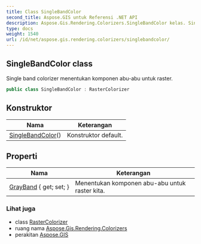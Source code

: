```yaml
---
title: Class SingleBandColor
second_title: Aspose.GIS untuk Referensi .NET API
description: Aspose.Gis.Rendering.Colorizers.SingleBandColor kelas. Single band colorizer menentukan komponen abuabu untuk raster.
type: docs
weight: 1540
url: /id/net/aspose.gis.rendering.colorizers/singlebandcolor/
---
```

## SingleBandColor class

Single band colorizer menentukan komponen abu-abu untuk raster.

```csharp
public class SingleBandColor : RasterColorizer
```

## Konstruktor

| Nama | Keterangan |
| --- | --- |
| [SingleBandColor](singlebandcolor/)() | Konstruktor default. |

## Properti

| Nama | Keterangan |
| --- | --- |
| [GrayBand](../../aspose.gis.rendering.colorizers/singlebandcolor/grayband/) { get; set; } | Menentukan komponen abu-abu untuk raster kita. |

### Lihat juga

* class [RasterColorizer](../rastercolorizer/)
* ruang nama [Aspose.Gis.Rendering.Colorizers](../../aspose.gis.rendering.colorizers/)
* perakitan [Aspose.GIS](../../)


